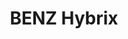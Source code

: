 ---
title : "BENZ Hybrix "
category : "Machine tooling technology"
short_desc : "More than a turret! The tool carrier technology of the future combines the advantages of a tool magazine and a turret. "
long_desc : "BENZ Hybrix is a rotating tool carrier system (magazine) with a fixed housing. The main components of the magazine are one or more stationary motor spindles with an automatic tool exchange system. "
img : "/images/benz-hybrid.png"
series: "/benz/metal/technology/"
link: "benz-hybrix"
---